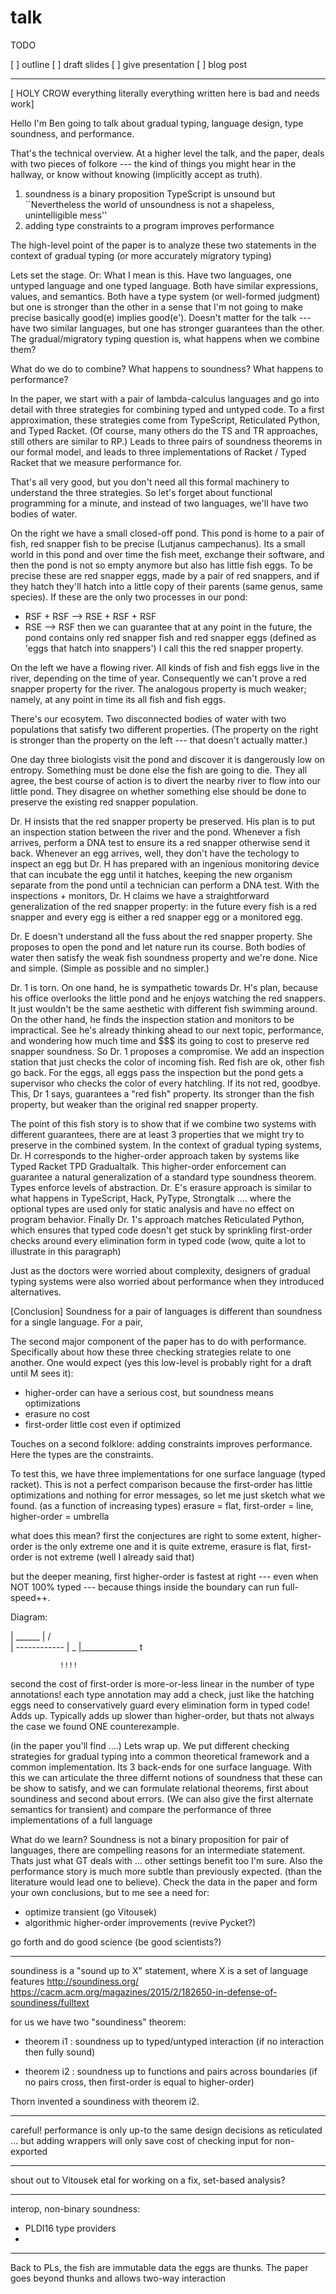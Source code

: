 talk
===

TODO

[ ] outline
[ ] draft slides
[ ] give presentation
[ ] blog post

- - -

[ HOLY CROW everything literally everything written here is bad and needs work]

Hello I'm Ben going to talk about gradual typing, language design, type
soundness, and performance.

That's the technical overview. At a higher level the talk, and the paper,
deals with two pieces of folkore --- the kind of things you might hear in the
hallway, or know without knowing (implicitly accept as truth).

1. soundness is a binary proposition
      TypeScript is unsound but ``Nevertheless the world of unsoundness is not
      a shapeless, unintelligible mess''
2. adding type constraints to a program improves performance

The high-level point of the paper is to analyze these two statements in the
context of gradual typing (or more accurately migratory typing)

Lets set the stage. Or: What I mean is this. Have two languages, one untyped
language and one typed language. Both have similar expressions, values, and
semantics. Both have a type system (or well-formed judgment) but one is
stronger than the other in a sense that I'm not going to make precise basically
good(e) implies good(e'). Doesn't matter for the talk --- have two similar
languages, but one has stronger guarantees than the other. The gradual/migratory
typing question is, what happens when we combine them?

What do we do to combine?
What happens to soundness?
What happens to performance?

In the paper, we start with a pair of lambda-calculus languages and go into
detail with three strategies for combining typed and untyped code.  To a first
approximation, these strategies come from TypeScript, Reticulated Python, and
Typed Racket. (Of course, many others do the TS and TR approaches, still others
are similar to RP.) Leads to three pairs of soundness theorems in our formal
model, and leads to three implementations of Racket / Typed Racket that we
measure performance for. 

That's all very good, but you don't need all this formal machinery to
understand the three strategies. So let's forget about functional programming
for a minute, and instead of two languages, we'll have two bodies of water.

On the right we have a small closed-off pond. This pond is home to a pair of
fish, red snapper fish to be precise (Lutjanus campechanus). Its a small world
in this pond and over time the fish meet, exchange their software, and then
the pond is not so empty anymore but also has little fish eggs. To be precise
these are red snapper eggs, made by a pair of red snappers, and if they hatch
they'll hatch into a little copy of their parents (same genus, same species).
If these are the only two processes in our pond:
- RSF + RSF --> RSE + RSF + RSF
- RSE --> RSF
then we can guarantee that at any point in the future, the pond contains only
red snapper fish and red snapper eggs (defined as 'eggs that hatch into snappers')
I call this the red snapper property.

On the left we have a flowing river. All kinds of fish and fish eggs live in
the river, depending on the time of year. Consequently we can't prove a red
snapper property for the river. The analogous property is much weaker; namely,
at any point in time its all fish and fish eggs.

There's our ecosytem. Two disconnected bodies of water with two populations
that satisfy two different properties. (The property on the right is stronger
than the property on the left --- that doesn't actually matter.)

One day three biologists visit the pond and discover it is dangerously low
on entropy. Something must be done else the fish are going to die. They all
agree, the best course of action is to divert the nearby river to flow into
our little pond. They disagree on whether something else should be done to
preserve the existing red snapper population.

Dr. H insists that the red snapper property be preserved. His plan is to put
an inspection station between the river and the pond. Whenever a fish arrives,
perform a DNA test to ensure its a red snapper otherwise send it back.
Whenever an egg arrives, well, they don't have the techology to inspect an
egg but Dr. H has prepared with an ingenious monitoring device that can
incubate the egg until it hatches, keeping the new organism separate from the
pond until a technician can perform a DNA test. With the inspections + monitors,
Dr. H claims we have a straightforward generalization of the red snapper property:
in the future every fish is a red snapper and every egg is either a red snapper
egg or a monitored egg. 

Dr. E doesn't understand all the fuss about the red snapper property. She
proposes to open the pond and let nature run its course. Both bodies of water
then satisfy the weak fish soundness property and we're done. Nice and simple.
(Simple as possible and no simpler.)

Dr. 1 is torn. On one hand, he is sympathetic towards Dr. H's plan, because his
office overlooks the little pond and he enjoys watching the red snappers. It
just wouldn't be the same aesthetic with different fish swimming around. On the
other hand, he finds the inspection station and monitors to be impractical.
See he's already thinking ahead to our next topic, performance, and wondering
how much time and $$$ its going to cost to preserve red snapper soundness.
So Dr. 1 proposes a compromise. We add an inspection station that just checks
the color of incoming fish. Red fish are ok, other fish go back. For the eggs,
all eggs pass the inspection but the pond gets a supervisor who checks the
color of every hatchling. If its not red, goodbye. This, Dr 1 says, guarantees
a "red fish" property. Its stronger than the fish property, but weaker than
the original red snapper property.

The point of this fish story is to show that if we combine two systems with
different guarantees, there are at least 3 properties that we might try to
preserve in the combined system. In the context of gradual typing systems,
Dr. H corresponds to the higher-order approach taken by systems like
Typed Racket TPD Gradualtalk. This higher-order enforcement can guarantee
a natural generalization of a standard type soundness theorem. Types enforce
levels of abstraction.
Dr. E's erasure approach is similar to what happens in TypeScript, Hack, PyType,
Strongtalk .... where the optional types are used only for static analysis
and have no effect on program behavior.
Finally Dr. 1's approach matches Reticulated Python, which ensures that
typed code doesn't get stuck by sprinkling first-order checks around every
elimination form in typed code
(wow, quite a lot to illustrate in this paragraph)

Just as the doctors were worried about complexity, designers of gradual typing
systems were also worried about performance when they introduced alternatives.

[Conclusion] Soundness for a pair of languages is different than soundness for a single
language. For a pair, 






The second major component of the paper has to do with performance.
Specifically about how these three checking strategies relate to one another.
One would expect (yes this low-level is probably right for a draft until M sees it):
- higher-order can have a serious cost, but soundness means optimizations
- erasure no cost
- first-order little cost even if optimized

Touches on a second folklore: adding constraints improves performance. Here
the types are the constraints.

To test this, we have three implementations for one surface language (typed racket).
This is not a perfect comparison because the first-order has little optimizations
and nothing for error messages, so let me just sketch what we found.
(as a function of increasing types)
erasure = flat,
first-order = line,
higher-order = umbrella

what does this mean? first the conjectures are right to some extent,
higher-order is the only extreme one and it is quite extreme, erasure is flat,
first-order is not extreme (well I already said that)

but the deeper meaning, first higher-order is fastest at right --- even when NOT
100% typed --- because things inside the boundary can run full-speed++.

   Diagram:

   |   ______
   |  /      \
   | ------------
   |           \_
   |______________ t

               !!!!

second the cost of first-order is more-or-less linear in the number of type
annotations! each type annotation may add a check, just like the hatching eggs
need to conservatively guard every elimination form in typed code! Adds up.
Typically adds up slower than higher-order, but thats not always the case we
found ONE counterexample.

(in the paper you'll find ....)
Lets wrap up. We put different checking strategies for gradual typing into
a common theoretical framework and a common implementation. Its 3 back-ends
for one surface language. With this we can articulate the three differnt
notions of soundness that these can be show to satisfy, and we can formulate
relational theorems, first about soundiness and second about errors.
(We can also give the first alternate semantics for transient)
and compare the performance of three implementations of a full language

What do we learn? Soundness is not a binary proposition for pair of languages,
there are compelling reasons for an intermediate statement. Thats just what GT
deals with ... other settings benefit too I'm sure.
Also the performance story is much more subtle than previously expected.
(than the literature would lead one to believe). Check the data in the
paper and form your own conclusions, but to me see a need for:
- optimize transient (go Vitousek)
- algorithmic higher-order improvements (revive Pycket?)

go forth and do good science (be good scientists?)

- - -

soundiness is a "sound up to X" statement, where X is a set of language features
http://soundiness.org/
https://cacm.acm.org/magazines/2015/2/182650-in-defense-of-soundiness/fulltext


for us we have two "soundiness" theorem:

- theorem i1 : soundness up to typed/untyped interaction (if no interaction
               then fully sound)

- theorem i2 : soundness up to functions and pairs across boundaries (if no
               pairs cross, then first-order is equal to higher-order)

Thorn invented a soundiness with theorem i2.

- - -

careful! performance is only up-to the same design decisions as reticulated
... but adding wrappers will only save cost of checking input for non-exported

- - -

shout out to Vitousek etal for working on a fix, set-based analysis?

- - -

  interop, non-binary soundness:
  - PLDI16 type providers
  - 

- - -

Back to PLs, the fish are immutable data the eggs are thunks.
The paper goes beyond thunks and allows two-way interaction 
